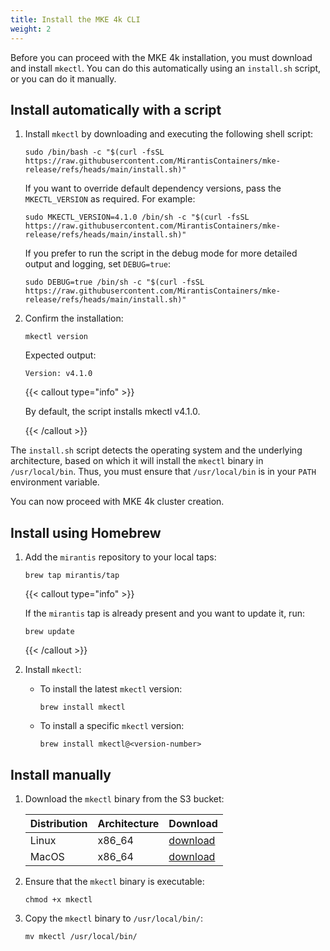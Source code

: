 ```yaml
---
title: Install the MKE 4k CLI
weight: 2
---
```


Before you can proceed with the MKE 4k installation, you must download and
install `mkectl`. You can do this automatically using an `install.sh` script,
or you can do it manually.

## Install automatically with a script

1. Install `mkectl` by downloading and executing the following shell script:

   ```shell
   sudo /bin/bash -c "$(curl -fsSL https://raw.githubusercontent.com/MirantisContainers/mke-release/refs/heads/main/install.sh)"
   ```

   If you want to override default dependency versions, pass the
   `MKECTL_VERSION` as required. For example:

   ```shell
   sudo MKECTL_VERSION=4.1.0 /bin/sh -c "$(curl -fsSL https://raw.githubusercontent.com/MirantisContainers/mke-release/refs/heads/main/install.sh)"
   ```

   If you prefer to run the script in the debug mode for more detailed output and logging,
   set `DEBUG=true`:

   ```shell
   sudo DEBUG=true /bin/sh -c "$(curl -fsSL https://raw.githubusercontent.com/MirantisContainers/mke-release/refs/heads/main/install.sh)"
   ```

2. Confirm the installation:

   ```shell
   mkectl version
   ```

   Expected output:

   ```shell
   Version: v4.1.0
   ```

   <!-- Remember to update the dependency version and to keep them in sync with the version cited in the Install Manually section below. -->

   {{< callout type="info" >}}

   By default, the script installs mkectl v4.1.0.

   {{< /callout >}}

The `install.sh` script detects the operating system and the
underlying architecture, based on which it will install the `mkectl` binary in `/usr/local/bin`. Thus, you must ensure that
`/usr/local/bin` is in your `PATH` environment variable.

You can now proceed with MKE 4k cluster creation.

## Install using Homebrew

1. Add the `mirantis` repository to your local taps:

   ```shell
   brew tap mirantis/tap
   ```

   {{< callout type="info" >}}

   If the `mirantis` tap is already present and you want to update it, run:

   ```shell
   brew update
   ```

   {{< /callout >}}

2. Install `mkectl`:

   - To install the latest `mkectl` version:

     ```shell
     brew install mkectl
     ```

   - To install a specific `mkectl` version:

     ```shell
     brew install mkectl@<version-number>
     ```

## Install manually

1. Download the `mkectl` binary from the S3 bucket:

   | Distribution | Architecture | Download                                                                                                          |
   | ------------ | ------------ | ----------------------------------------------------------------------------------------------------------------- |
   | Linux        | x86_64       | [download](https://github.com/mirantiscontainers/mke-release/releases/latest/download/mkectl_linux_x86_64.tar.gz) |
   | MacOS        | x86_64       | [download](https://github.com/mirantiscontainers/mke-release/releases/latest/download/mkectl_darwin_arm64.tar.gz) |

2. Ensure that the `mkectl` binary is executable:

   ```
   chmod +x mkectl
   ```

3. Copy the `mkectl` binary to `/usr/local/bin/`:

   ```
   mv mkectl /usr/local/bin/
   ```
